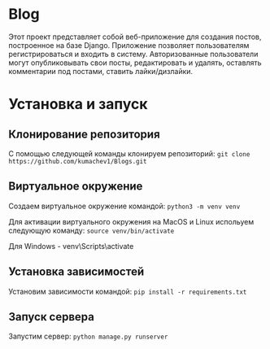 # Blog

Этот проект представляет собой веб-приложение для создания постов, построенное на базе Django. Приложение позволяет пользователям регистрироваться и входить в систему. Авторизованные пользователи могут опубликовывать свои посты, редактировать и удалять, оставлять комментарии под постами, ставить лайки/дизлайки. 

# Установка и запуск

## Клонирование репозитория

   С помощью следующей команды клонируем репозиторий:   `git clone https://github.com/kumachev1/Blogs.git`

## Виртуальное окружение

   Создаем виртуальное окружение командой:   `python3 -m venv venv`

   Для активации виртуального окружения на MacOS и Linux испольуем следующую команду: `source venv/bin/activate`

   Для Windows - venv\Scripts\activate
   
## Установка зависимостей

   Установим зависимости командой: `pip install -r requirements.txt`
   
## Запуск сервера

   Запустим сервер:   `python manage.py runserver`
